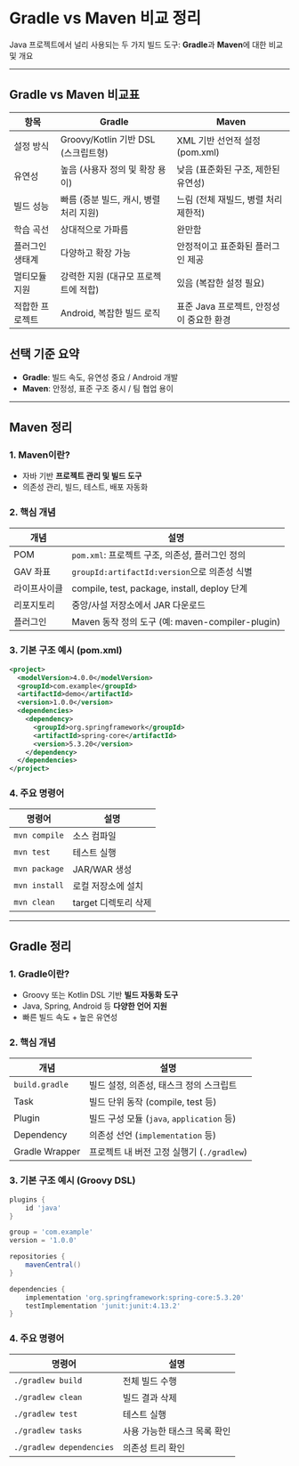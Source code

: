 # Gradle vs Maven 비교 정리

Java 프로젝트에서 널리 사용되는 두 가지 빌드 도구: **Gradle**과 **Maven**에 대한 비교 및 개요

---

## Gradle vs Maven 비교표

| 항목              | Gradle                                              | Maven                                                  |
|-------------------|------------------------------------------------------|---------------------------------------------------------|
| 설정 방식         | Groovy/Kotlin 기반 DSL (스크립트형)                | XML 기반 선언적 설정 (pom.xml)                         |
| 유연성            | 높음 (사용자 정의 및 확장 용이)                    | 낮음 (표준화된 구조, 제한된 유연성)                   |
| 빌드 성능         | 빠름 (증분 빌드, 캐시, 병렬 처리 지원)             | 느림 (전체 재빌드, 병렬 처리 제한적)                  |
| 학습 곡선         | 상대적으로 가파름                                   | 완만함                                                  |
| 플러그인 생태계   | 다양하고 확장 가능                                  | 안정적이고 표준화된 플러그인 제공                      |
| 멀티모듈 지원     | 강력한 지원 (대규모 프로젝트에 적합)               | 있음 (복잡한 설정 필요)                                |
| 적합한 프로젝트   | Android, 복잡한 빌드 로직                          | 표준 Java 프로젝트, 안정성이 중요한 환경              |

## 선택 기준 요약

- **Gradle**: 빌드 속도, 유연성 중요 / Android 개발
- **Maven**: 안정성, 표준 구조 중시 / 팀 협업 용이

---

## Maven 정리

### 1. Maven이란?
- 자바 기반 **프로젝트 관리 및 빌드 도구**
- 의존성 관리, 빌드, 테스트, 배포 자동화

### 2. 핵심 개념

| 개념         | 설명 |
|--------------|------|
| POM          | `pom.xml`: 프로젝트 구조, 의존성, 플러그인 정의 |
| GAV 좌표     | `groupId:artifactId:version`으로 의존성 식별 |
| 라이프사이클 | compile, test, package, install, deploy 단계 |
| 리포지토리   | 중앙/사설 저장소에서 JAR 다운로드 |
| 플러그인     | Maven 동작 정의 도구 (예: maven-compiler-plugin) |

### 3. 기본 구조 예시 (pom.xml)
```xml
<project>
  <modelVersion>4.0.0</modelVersion>
  <groupId>com.example</groupId>
  <artifactId>demo</artifactId>
  <version>1.0.0</version>
  <dependencies>
    <dependency>
      <groupId>org.springframework</groupId>
      <artifactId>spring-core</artifactId>
      <version>5.3.20</version>
    </dependency>
  </dependencies>
</project>
```

### 4. 주요 명령어

| 명령어        | 설명                         |
|---------------|------------------------------|
| `mvn compile` | 소스 컴파일                  |
| `mvn test`    | 테스트 실행                  |
| `mvn package` | JAR/WAR 생성                 |
| `mvn install` | 로컬 저장소에 설치           |
| `mvn clean`   | target 디렉토리 삭제          |

---

## Gradle 정리

### 1. Gradle이란?
- Groovy 또는 Kotlin DSL 기반 **빌드 자동화 도구**
- Java, Spring, Android 등 **다양한 언어 지원**
- 빠른 빌드 속도 + 높은 유연성

### 2. 핵심 개념

| 개념            | 설명                                           |
|-----------------|------------------------------------------------|
| `build.gradle`  | 빌드 설정, 의존성, 태스크 정의 스크립트       |
| Task            | 빌드 단위 동작 (compile, test 등)             |
| Plugin          | 빌드 구성 모듈 (`java`, `application` 등)     |
| Dependency      | 의존성 선언 (`implementation` 등)             |
| Gradle Wrapper  | 프로젝트 내 버전 고정 실행기 (`./gradlew`)     |

### 3. 기본 구조 예시 (Groovy DSL)
```groovy
plugins {
    id 'java'
}

group = 'com.example'
version = '1.0.0'

repositories {
    mavenCentral()
}

dependencies {
    implementation 'org.springframework:spring-core:5.3.20'
    testImplementation 'junit:junit:4.13.2'
}
```

### 4. 주요 명령어

| 명령어                  | 설명                           |
|--------------------------|--------------------------------|
| `./gradlew build`        | 전체 빌드 수행                  |
| `./gradlew clean`        | 빌드 결과 삭제                  |
| `./gradlew test`         | 테스트 실행                     |
| `./gradlew tasks`        | 사용 가능한 태스크 목록 확인   |
| `./gradlew dependencies` | 의존성 트리 확인                |